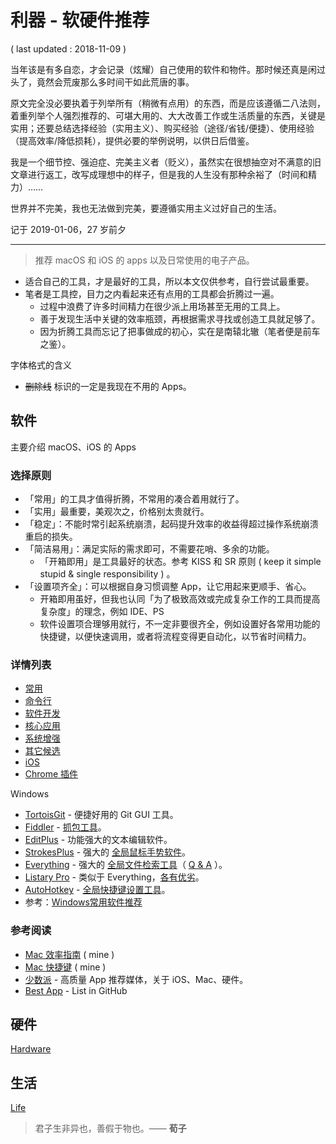 # 利器 - 软硬件推荐

( last updated : 2018-11-09 )

当年该是有多自恋，才会记录（炫耀）自己使用的软件和物件。那时候还真是闲过头了，竟然会荒废那么多时间干如此荒唐的事。

原文完全没必要执着于列举所有（稍微有点用）的东西，而是应该遵循二八法则，着重列举个人强烈推荐的、可堪大用的、大大改善工作或生活质量的东西，关键是实用；还要总结选择经验（实用主义）、购买经验（途径/省钱/便捷）、使用经验（提高效率/降低损耗），提供必要的举例说明，以供日后借鉴。

我是一个细节控、强迫症、完美主义者（贬义），虽然实在很想抽空对不满意的旧文章进行返工，改写成理想中的样子，但是我的人生没有那种余裕了（时间和精力）……

世界并不完美，我也无法做到完美，要遵循实用主义过好自己的生活。

记于 2019-01-06，27 岁前夕

---

> 推荐 macOS 和 iOS 的 apps 以及日常使用的电子产品。

- 适合自己的工具，才是最好的工具，所以本文仅供参考，自行尝试最重要。
- 笔者是工具控，目力之内看起来还有点用的工具都会折腾过一遍。
    - 过程中浪费了许多时间精力在很少派上用场甚至无用的工具上。
    - 善于发现生活中关键的效率瓶颈，再根据需求寻找或创造工具就足够了。
    - 因为折腾工具而忘记了把事做成的初心，实在是南辕北辙（笔者便是前车之鉴）。

字体格式的含义

- ~~删除线~~ 标识的一定是我现在不用的 Apps。

## 软件

主要介绍 macOS、iOS 的 Apps

### 选择原则

- 「常用」的工具才值得折腾，不常用的凑合着用就行了。
- 「实用」最重要，美观次之，价格别太贵就行。
- 「稳定」：不能时常引起系统崩溃，起码提升效率的收益得超过操作系统崩溃重启的损失。
- 「简洁易用」：满足实际的需求即可，不需要花哨、多余的功能。
    - 「开箱即用」是工具最好的状态。参考 KISS 和 SR 原则 ( keep it simple stupid & single responsibility ) 。
- 「设置项齐全」：可以根据自身习惯调整 App，让它用起来更顺手、省心。
    - 开箱即用虽好，但我也认同「为了极致高效或完成复杂工作的工具而提高复杂度」的理念，例如 IDE、PS
    - 软件设置项合理够用就行，不一定非要很齐全，例如设置好各常用功能的快捷键，以便快速调用，或者将流程变得更自动化，以节省时间精力。

### 详情列表

- [常用](/mac/apps/common.md)
- [命令行](/marks/tools/cli.md)
- [软件开发](/mac/apps/development.md)
- [核心应用](/mac/apps/core-apps.md)
- [系统增强](/mac/apps/system-enhanced.md)
- [其它候选](/mac/apps/candidates.md)
- [iOS](/marks/tools/ios.md)
- [Chrome 插件](/mac/apps/chrome.md)

Windows

- [TortoisGit](https://tortoisegit.org/) - 便捷好用的 Git GUI 工具。
- [Fiddler](http://www.telerik.com/fiddler) - [抓包工具](http://m.open-open.com/m/lib/view/1375954572906.html)。
- [EditPlus](https://www.editplus.com/) - 功能强大的文本编辑软件。
- [StrokesPlus](http://www.strokesplus.com/) - 强大的 [全局鼠标手势软件](http://bbs.kafan.cn/thread-1410275-1-1.html)。
- [Everything](https://www.voidtools.com/) - 强大的 [全局文件检索工具](http://xbeta.info/everything-search-tool.htm)（ [Q & A](http://my.oschina.net/alphajay/blog/79431?fromerr=k12K2L1s) ）。
- [Listary Pro](http://www.listary.com/) - 类似于 Everything，[各有优劣](http://www.iplaysoft.com/listary.html)。
- [AutoHotkey](https://autohotkey.com/) - [全局快捷键设置工具](http://xbeta.info/autohotkey-guide-2.htm)。
- 参考：[Windows常用软件推荐](http://wsgzao.github.io/post/windows/)

### 参考阅读

- [Mac 效率指南](/mac/efficiency.md) ( mine )
- [Mac 快捷键](/mac/shortcuts/README.md) ( mine )
- [少数派](http://sspai.com/) - 高质量 App 推荐媒体，关于 iOS、Mac、硬件。
- [Best App](https://github.com/hzlzh/Best-App) - List in GitHub

## 硬件

[Hardware](/marks/tools/hardware.md)

## 生活

[Life](/marks/tools/life.md)

> 君子生非异也，善假于物也。—— **荀子**
